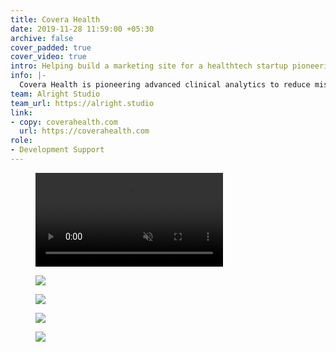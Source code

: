 ```yaml
---
title: Covera Health
date: 2019-11-28 11:59:00 +05:30
archive: false
cover_padded: true
cover_video: true
intro: Helping build a marketing site for a healthtech startup pioneering clinical analytics.
info: |-
  Covera Health is pioneering advanced clinical analytics to reduce misdiagnoses and connect patients with the right care from the start.
team: Alright Studio
team_url: https://alright.studio
link:
- copy: coverahealth.com
  url: https://coverahealth.com
role:
- Development Support
---
```


<figure class="full padded">
  <video autoplay="" loop="" muted="" playsinline="">
    <source src="{{ site.baseurl }}/assets/img/work/covera.webm" type="video/webm">	
    <source src="{{ site.baseurl }}/assets/img/work/covera.mp4" type="video/mp4">	
  </video>
</figure>

<figure class="padded">
  <img 
    src="{{ site.baseurl }}/assets/img/work/covera/covera0.png"
    srcset="{{ site.baseurl }}/assets/img/work/covera/covera0@2x.png 2x"
  >
</figure>
<figure class="padded">
  <img 
    src="{{ site.baseurl }}/assets/img/work/covera/covera1.png"
    srcset="{{ site.baseurl }}/assets/img/work/covera/covera1@2x.png 2x"
  >
</figure>
<figure class="padded full">
  <img 
    src="{{ site.baseurl }}/assets/img/work/covera/covera2.png"
    srcset="{{ site.baseurl }}/assets/img/work/covera/covera2@2x.png 2x"
  >
</figure>
<figure class="padded full">
  <img 
    src="{{ site.baseurl }}/assets/img/work/covera/covera3.png"
    srcset="{{ site.baseurl }}/assets/img/work/covera/covera3@2x.png 2x"
  >
</figure>